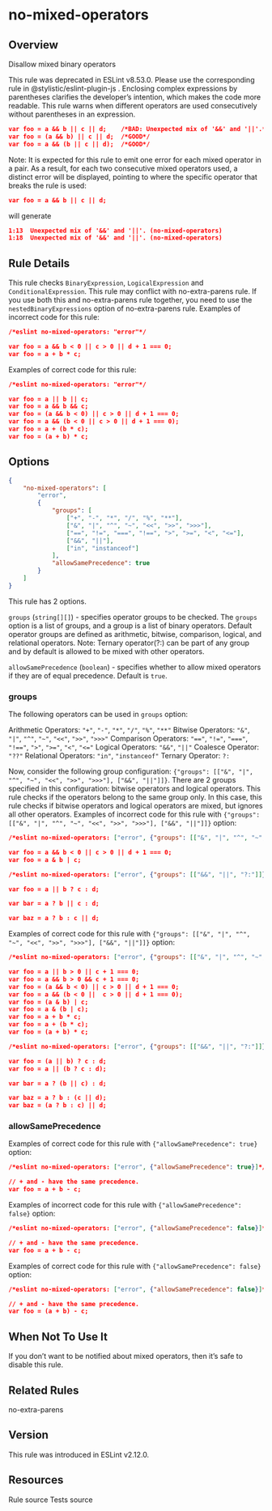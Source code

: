 
# no-mixed-operators
## Overview
Disallow mixed binary operators



This rule was deprecated in ESLint v8.53.0. Please use the corresponding rule  in @stylistic/eslint-plugin-js .
Enclosing complex expressions by parentheses clarifies the developer’s intention, which makes the code more readable.
This rule warns when different operators are used consecutively without parentheses in an expression.

```json
var foo = a && b || c || d;    /*BAD: Unexpected mix of '&&' and '||'.*/
var foo = (a && b) || c || d;  /*GOOD*/
var foo = a && (b || c || d);  /*GOOD*/
```
Note:
It is expected for this rule to emit one error for each mixed operator in a pair. As a result, for each two consecutive mixed operators used, a distinct error will be displayed, pointing to where the specific operator that breaks the rule is used:

```json
var foo = a && b || c || d;
```
will generate

```json
1:13  Unexpected mix of '&&' and '||'. (no-mixed-operators)
1:18  Unexpected mix of '&&' and '||'. (no-mixed-operators)
```
## Rule Details
This rule checks `BinaryExpression`, `LogicalExpression` and `ConditionalExpression`.
This rule may conflict with no-extra-parens  rule.
If you use both this and no-extra-parens  rule together, you need to use the `nestedBinaryExpressions` option of no-extra-parens  rule.
Examples of incorrect code for this rule:


```json
/*eslint no-mixed-operators: "error"*/

var foo = a && b < 0 || c > 0 || d + 1 === 0;
var foo = a + b * c;
```
Examples of correct code for this rule:


```json
/*eslint no-mixed-operators: "error"*/

var foo = a || b || c;
var foo = a && b && c;
var foo = (a && b < 0) || c > 0 || d + 1 === 0;
var foo = a && (b < 0 || c > 0 || d + 1 === 0);
var foo = a + (b * c);
var foo = (a + b) * c;
```
## Options

```json
{
    "no-mixed-operators": [
        "error",
        {
            "groups": [
                ["+", "-", "*", "/", "%", "**"],
                ["&", "|", "^", "~", "<<", ">>", ">>>"],
                ["==", "!=", "===", "!==", ">", ">=", "<", "<="],
                ["&&", "||"],
                ["in", "instanceof"]
            ],
            "allowSamePrecedence": true
        }
    ]
}
```
This rule has 2 options.


`groups` (`string[][]`) - specifies operator groups to be checked. The `groups` option is a list of groups, and a group is a list of binary operators. Default operator groups are defined as arithmetic, bitwise, comparison, logical, and relational operators. Note: Ternary operator(?:) can be part of any group and by default is allowed to be mixed with other operators.


`allowSamePrecedence` (`boolean`) - specifies whether to allow mixed operators if they are of equal precedence. Default is `true`.


### groups
The following operators can be used in `groups` option:

Arithmetic Operators: `"+"`, `"-"`, `"*"`, `"/"`, `"%"`, `"**"`
Bitwise Operators: `"&"`, `"|"`, `"^"`, `"~"`, `"<<"`, `">>"`, `">>>"`
Comparison Operators: `"=="`, `"!="`, `"==="`, `"!=="`, `">"`, `">="`, `"<"`, `"<="`
Logical Operators: `"&&"`, `"||"`
Coalesce Operator: `"??"`
Relational Operators: `"in"`, `"instanceof"`
Ternary Operator: `?:`

Now, consider the following group configuration: `{"groups": [["&", "|", "^", "~", "<<", ">>", ">>>"], ["&&", "||"]]}`.
There are 2 groups specified in this configuration: bitwise operators and logical operators.
This rule checks if the operators belong to the same group only.
In this case, this rule checks if bitwise operators and logical operators are mixed, but ignores all other operators.
Examples of incorrect code for this rule with `{"groups": [["&", "|", "^", "~", "<<", ">>", ">>>"], ["&&", "||"]]}` option:


```json
/*eslint no-mixed-operators: ["error", {"groups": [["&", "|", "^", "~", "<<", ">>", ">>>"], ["&&", "||"]]}]*/

var foo = a && b < 0 || c > 0 || d + 1 === 0;
var foo = a & b | c;
```


```json
/*eslint no-mixed-operators: ["error", {"groups": [["&&", "||", "?:"]]}]*/

var foo = a || b ? c : d;

var bar = a ? b || c : d;

var baz = a ? b : c || d;
```
Examples of correct code for this rule with `{"groups": [["&", "|", "^", "~", "<<", ">>", ">>>"], ["&&", "||"]]}` option:


```json
/*eslint no-mixed-operators: ["error", {"groups": [["&", "|", "^", "~", "<<", ">>", ">>>"], ["&&", "||"]]}]*/

var foo = a || b > 0 || c + 1 === 0;
var foo = a && b > 0 && c + 1 === 0;
var foo = (a && b < 0) || c > 0 || d + 1 === 0;
var foo = a && (b < 0 ||  c > 0 || d + 1 === 0);
var foo = (a & b) | c;
var foo = a & (b | c);
var foo = a + b * c;
var foo = a + (b * c);
var foo = (a + b) * c;
```


```json
/*eslint no-mixed-operators: ["error", {"groups": [["&&", "||", "?:"]]}]*/

var foo = (a || b) ? c : d;
var foo = a || (b ? c : d);

var bar = a ? (b || c) : d;

var baz = a ? b : (c || d);
var baz = (a ? b : c) || d;
```
### allowSamePrecedence
Examples of correct code for this rule with `{"allowSamePrecedence": true}` option:


```json
/*eslint no-mixed-operators: ["error", {"allowSamePrecedence": true}]*/

// + and - have the same precedence.
var foo = a + b - c;
```
Examples of incorrect code for this rule with `{"allowSamePrecedence": false}` option:


```json
/*eslint no-mixed-operators: ["error", {"allowSamePrecedence": false}]*/

// + and - have the same precedence.
var foo = a + b - c;
```
Examples of correct code for this rule with `{"allowSamePrecedence": false}` option:


```json
/*eslint no-mixed-operators: ["error", {"allowSamePrecedence": false}]*/

// + and - have the same precedence.
var foo = (a + b) - c;
```
## When Not To Use It
If you don’t want to be notified about mixed operators, then it’s safe to disable this rule.
## Related Rules


no-extra-parens 


## Version
This rule was introduced in ESLint v2.12.0.
## Resources

Rule source 
Tests source 

